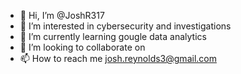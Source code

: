 - 👋 Hi, I’m @JoshR317
- 👀 I’m interested in cybersecurity and investigations
- 🌱 I’m currently learning gougle data analytics
- 💞️ I’m looking to collaborate on 
- 📫 How to reach me josh.reynolds3@gmail.com

<!---
JoshR317/JoshR317 is a ✨ special ✨ repository because its `README.md` (this file) appears on your GitHub profile.
You can click the Preview link to take a look at your changes.
--->
